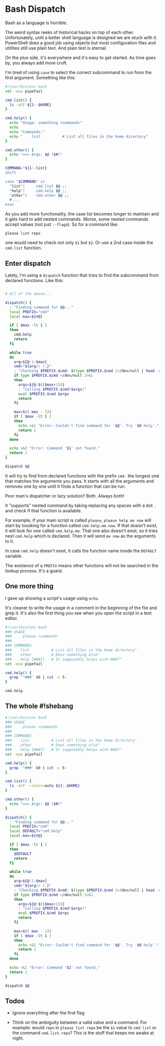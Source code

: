 # Bash Dispatch

Bash as a language is horrible.

The weird syntax reeks of historical hacks on top of each other. Unfortunately,
until a better shell language is designed we are stuck with it. PowerShell does
a good job using objects but most configuration files and utilities still use
plain text. And plain text is eternal.

On the plus side, it's everywhere and it's easy to get started. As time goes by,
you always add more cruft.

I'm tired of using `case` to select the correct subcommand to run from the
first argument. Something like this:

```bash
#!/usr/bin/env bash
set -euo pipefail

cmd.list() {
  ls -alF ${1:-$HOME}
}

cmd.help() {
  echo "Usage: something <command>"
  echo
  echo "Commands:"
  echo "    list          # List all files in the home directory"
}

cmd.other() {
  echo "==> Args: $@ ($#)"
}

COMMAND="${1:-list}
shift

case "$COMMAND" in
  "list")     cmd.list $@ ;;
  "help")     cmd.help $@ ;;
  "other")    cmd.other $@ ;;
  #...
esac
```

As you add more functionality, the case list becomes longer to maintain
and it gets hard to add nested commands. Worse, some nested commands
accept values (not just `--flag`s). So for a command like:

    please list repo

one would need to check not only `$1` but `$2`. Or use a 2nd case inside the
`cmd.list` function.


## Enter dispatch

Lately, I'm using a `dispatch` function that tries to find the subcommand from
declared functions. Like this:

```bash

# All of the above...

dispatch() {
  : "Finding command for $@..."
  local PREFIX="cmd"
  local max=${#@}

  if [ $max -lt 1 ]
  then
    cmd.help
    return
  fi

  while true
  do
    arg=${@:1:$max}
    cmd="${arg// /.}"
    : "Checking $PREFIX.$cmd: $(type $PREFIX.$cmd 2>/dev/null | head -n 1)"
    if type $PREFIX.$cmd >/dev/null 2>&1
    then
      args=${@:$(($max+1))}
      : "Calling $PREFIX.$cmd($args)"
      eval $PREFIX.$cmd $args
      return
    fi

    max=$(( max - 1))
    if [ $max -lt 1 ]
    then
      echo >&2 "Error: Couldn't find command for '$@'. Try '$0 help'."
      return 1
    fi
  done

  echo >&2 "Error: Command '$1' not found."
  return 1
}

dispatch $@

```

It will try to find from declared functions with the prefix `cmd.` the
longest one that matches the arguments you pass. It starts with all
the arguments and removes one by one until it finds a function that
can be run.

Poor man's dispatcher or lazy solution? Both. Always both!

It "supports" nested command by taking replacing any spaces with a
dot `.` and check if that function is available.

For example, if your main script is called `please`, `please help me now` will
start by loooking for a function called `cmd.help.me.now`. If that doesn't
exist, it will look for one called `cmd.help.me`. That one also doesn't exist,
so it tries next `cmd.help` which is declared. Then it will send `me now` as
the arguments to it.

In case `cmd.help` doesn't exist, it calls the function name inside the
`DEFAULT` variable.

The existence of a `PREFIX` means other functions will not be searched in the
lookup process. It's a guard.


## One more thing

I gave up showing a script's usage using `echo`.

It's cleaner to write the usage in a comment in the beginning of the file
and grep it. It's also the first thing you see when you open the script in a
text editor.

```bash
#!/usr/bin/env bash
### USAGE
###     please <command>
###
### COMMANDS
###    list          # List all files in the home directory"
###    other         # Does something else"
###    help [WHAT]   # It supposedly helps with WHAT"
set -euo pipefail

cmd.help() {
  grep '^###' $0 | cut -c 5-
}

cmd.help
```


## The whole #!shebang

```bash
#!/usr/bin/env bash
### USAGE
###     please <command>
###
### COMMANDS
###    list          # List all files in the home directory"
###    other         # Does something else"
###    help [WHAT]   # It supposedly helps with WHAT"
set -euo pipefail

cmd.help() {
  grep '^###' $0 | cut -c 5-
}

cmd.list() {
  ls -alF --color=auto ${1:-$HOME}
}

cmd.other() {
  echo "==> Args: $@ ($#)"
}

dispatch() {
  : "Finding command for $@..."
  local PREFIX="cmd"
  local DEFAULT="cmd.help"
  local max=${#@}

  if [ $max -lt 1 ]
  then
    $DEFAULT
    return
  fi

  while true
  do
    arg=${@:1:$max}
    cmd="${arg// /.}"
    : "Checking $PREFIX.$cmd: $(type $PREFIX.$cmd 2>/dev/null | head -n 1)"
    if type $PREFIX.$cmd >/dev/null 2>&1
    then
      args=${@:$(($max+1))}
      : "Calling $PREFIX.$cmd($args)"
      eval $PREFIX.$cmd $args
      return
    fi

    max=$(( max - 1))
    if [ $max -lt 1 ]
    then
      echo >&2 "Error: Couldn't find command for '$@'. Try '$0 help'."
      return 1
    fi
  done

  echo >&2 "Error: Command '$1' not found."
  return 1
}

dispatch $@
```


## Todos

- Ignore everything after the first flag

- Think on the ambiguity between a valid value and a command. For
  example: would `repo` in `please list repo` be the `$1` value
  to `cmd.list` or the command `cmd.list.repo`? This is the stuff
  that keeps me awake at night.
